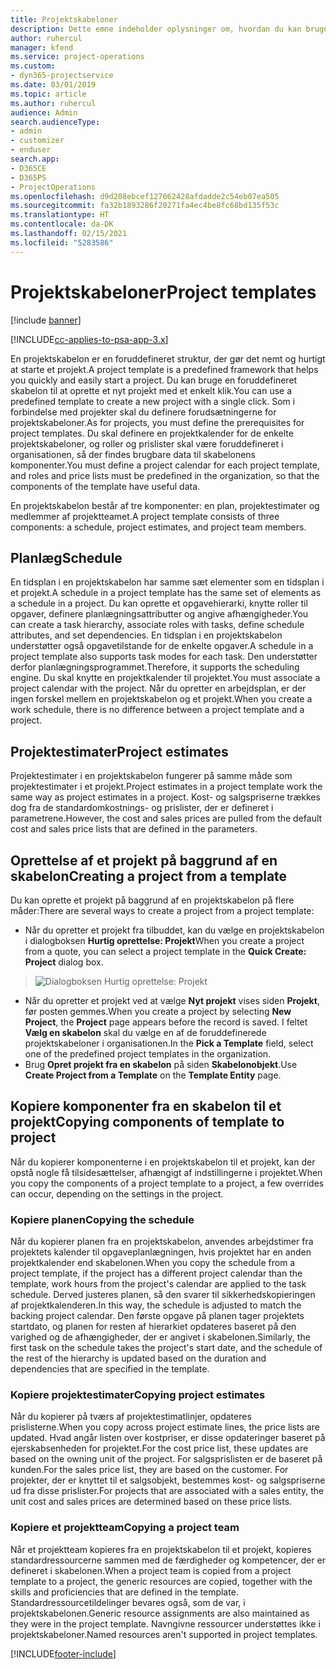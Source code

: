 ```yaml
---
title: Projektskabeloner
description: Dette emne indeholder oplysninger om, hvordan du kan bruge projektskabeloner til hurtig opsætning af projekter.
author: ruhercul
manager: kfend
ms.service: project-operations
ms.custom:
- dyn365-projectservice
ms.date: 03/01/2019
ms.topic: article
ms.author: ruhercul
audience: Admin
search.audienceType:
- admin
- customizer
- enduser
search.app:
- D365CE
- D365PS
- ProjectOperations
ms.openlocfilehash: d9d208ebcef127062428afdadde2c54eb07ea505
ms.sourcegitcommit: fa32b1893286f20271fa4ec4be8fc68bd135f53c
ms.translationtype: HT
ms.contentlocale: da-DK
ms.lasthandoff: 02/15/2021
ms.locfileid: "5283586"
---
```

# <a name="project-templates"></a><span data-ttu-id="a8ab8-103">Projektskabeloner</span><span class="sxs-lookup"><span data-stu-id="a8ab8-103">Project templates</span></span> 

[!include [banner](../includes/psa-now-project-operations.md)]

[!INCLUDE[cc-applies-to-psa-app-3.x](../includes/cc-applies-to-psa-app-3x.md)]

<span data-ttu-id="a8ab8-104">En projektskabelon er en foruddefineret struktur, der gør det nemt og hurtigt at starte et projekt.</span><span class="sxs-lookup"><span data-stu-id="a8ab8-104">A project template is a predefined framework that helps you quickly and easily start a project.</span></span> <span data-ttu-id="a8ab8-105">Du kan bruge en foruddefineret skabelon til at oprette et nyt projekt med et enkelt klik.</span><span class="sxs-lookup"><span data-stu-id="a8ab8-105">You can use a predefined template to create a new project with a single click.</span></span> <span data-ttu-id="a8ab8-106">Som i forbindelse med projekter skal du definere forudsætningerne for projektskabeloner.</span><span class="sxs-lookup"><span data-stu-id="a8ab8-106">As for projects, you must define the prerequisites for project templates.</span></span> <span data-ttu-id="a8ab8-107">Du skal definere en projektkalender for de enkelte projektskabeloner, og roller og prislister skal være foruddefineret i organisationen, så der findes brugbare data til skabelonens komponenter.</span><span class="sxs-lookup"><span data-stu-id="a8ab8-107">You must define a project calendar for each project template, and roles and price lists must be predefined in the organization, so that the components of the template have useful data.</span></span>

<span data-ttu-id="a8ab8-108">En projektskabelon består af tre komponenter: en plan, projektestimater og medlemmer af projektteamet.</span><span class="sxs-lookup"><span data-stu-id="a8ab8-108">A project template consists of three components: a schedule, project estimates, and project team members.</span></span>

## <a name="schedule"></a><span data-ttu-id="a8ab8-109">Planlæg</span><span class="sxs-lookup"><span data-stu-id="a8ab8-109">Schedule</span></span>

<span data-ttu-id="a8ab8-110">En tidsplan i en projektskabelon har samme sæt elementer som en tidsplan i et projekt.</span><span class="sxs-lookup"><span data-stu-id="a8ab8-110">A schedule in a project template has the same set of elements as a schedule in a project.</span></span> <span data-ttu-id="a8ab8-111">Du kan oprette et opgavehierarki, knytte roller til opgaver, definere planlægningsattributter og angive afhængigheder.</span><span class="sxs-lookup"><span data-stu-id="a8ab8-111">You can create a task hierarchy, associate roles with tasks, define schedule attributes, and set dependencies.</span></span> <span data-ttu-id="a8ab8-112">En tidsplan i en projektskabelon understøtter også opgavetilstande for de enkelte opgaver.</span><span class="sxs-lookup"><span data-stu-id="a8ab8-112">A schedule in a project template also supports task modes for each task.</span></span> <span data-ttu-id="a8ab8-113">Den understøtter derfor planlægningsprogrammet.</span><span class="sxs-lookup"><span data-stu-id="a8ab8-113">Therefore, it supports the scheduling engine.</span></span> <span data-ttu-id="a8ab8-114">Du skal knytte en projektkalender til projektet.</span><span class="sxs-lookup"><span data-stu-id="a8ab8-114">You must associate a project calendar with the project.</span></span> <span data-ttu-id="a8ab8-115">Når du opretter en arbejdsplan, er der ingen forskel mellem en projektskabelon og et projekt.</span><span class="sxs-lookup"><span data-stu-id="a8ab8-115">When you create a work schedule, there is no difference between a project template and a project.</span></span>

## <a name="project-estimates"></a><span data-ttu-id="a8ab8-116">Projektestimater</span><span class="sxs-lookup"><span data-stu-id="a8ab8-116">Project estimates</span></span>

<span data-ttu-id="a8ab8-117">Projektestimater i en projektskabelon fungerer på samme måde som projektestimater i et projekt.</span><span class="sxs-lookup"><span data-stu-id="a8ab8-117">Project estimates in a project template work the same way as project estimates in a project.</span></span> <span data-ttu-id="a8ab8-118">Kost- og salgspriserne trækkes dog fra de standardomkostnings- og prislister, der er defineret i parametrene.</span><span class="sxs-lookup"><span data-stu-id="a8ab8-118">However, the cost and sales prices are pulled from the default cost and sales price lists that are defined in the parameters.</span></span>

## <a name="creating-a-project-from-a-template"></a><span data-ttu-id="a8ab8-119">Oprettelse af et projekt på baggrund af en skabelon</span><span class="sxs-lookup"><span data-stu-id="a8ab8-119">Creating a project from a template</span></span>
 
<span data-ttu-id="a8ab8-120">Du kan oprette et projekt på baggrund af en projektskabelon på flere måder:</span><span class="sxs-lookup"><span data-stu-id="a8ab8-120">There are several ways to create a project from a project template:</span></span>

- <span data-ttu-id="a8ab8-121">Når du opretter et projekt fra tilbuddet, kan du vælge en projektskabelon i dialogboksen **Hurtig oprettelse: Projekt**</span><span class="sxs-lookup"><span data-stu-id="a8ab8-121">When you create a project from a quote, you can select a project template in the **Quick Create: Project** dialog box.</span></span>

> ![Dialogboksen Hurtig oprettelse: Projekt](media/project-11.png)

- <span data-ttu-id="a8ab8-123">Når du opretter et projekt ved at vælge **Nyt projekt** vises siden **Projekt**, før posten gemmes.</span><span class="sxs-lookup"><span data-stu-id="a8ab8-123">When you create a project by selecting **New Project**, the **Project** page appears before the record is saved.</span></span> <span data-ttu-id="a8ab8-124">I feltet **Vælg en skabelon** skal du vælge en af de foruddefinerede projektskabeloner i organisationen.</span><span class="sxs-lookup"><span data-stu-id="a8ab8-124">In the **Pick a Template** field, select one of the predefined project templates in the organization.</span></span>
- <span data-ttu-id="a8ab8-125">Brug **Opret projekt fra en skabelon** på siden **Skabelonobjekt**.</span><span class="sxs-lookup"><span data-stu-id="a8ab8-125">Use **Create Project from a Template** on the **Template Entity** page.</span></span>

## <a name="copying-components-of-template-to-project"></a><span data-ttu-id="a8ab8-126">Kopiere komponenter fra en skabelon til et projekt</span><span class="sxs-lookup"><span data-stu-id="a8ab8-126">Copying components of template to project</span></span>

<span data-ttu-id="a8ab8-127">Når du kopierer komponenterne i en projektskabelon til et projekt, kan der opstå nogle få tilsidesættelser, afhængigt af indstillingerne i projektet.</span><span class="sxs-lookup"><span data-stu-id="a8ab8-127">When you copy the components of a project template to a project, a few overrides can occur, depending on the settings in the project.</span></span>

### <a name="copying-the-schedule"></a><span data-ttu-id="a8ab8-128">Kopiere planen</span><span class="sxs-lookup"><span data-stu-id="a8ab8-128">Copying the schedule</span></span>

<span data-ttu-id="a8ab8-129">Når du kopierer planen fra en projektskabelon, anvendes arbejdstimer fra projektets kalender til opgaveplanlægningen, hvis projektet har en anden projektkalender end skabelonen.</span><span class="sxs-lookup"><span data-stu-id="a8ab8-129">When you copy the schedule from a project template, if the project has a different project calendar than the template, work hours from the project's calendar are applied to the task schedule.</span></span> <span data-ttu-id="a8ab8-130">Derved justeres planen, så den svarer til sikkerhedskopieringen af projektkalenderen.</span><span class="sxs-lookup"><span data-stu-id="a8ab8-130">In this way, the schedule is adjusted to match the backing project calendar.</span></span> <span data-ttu-id="a8ab8-131">Den første opgave på planen tager projektets startdato, og planen for resten af hierarkiet opdateres baseret på den varighed og de afhængigheder, der er angivet i skabelonen.</span><span class="sxs-lookup"><span data-stu-id="a8ab8-131">Similarly, the first task on the schedule takes the project's start date, and the schedule of the rest of the hierarchy is updated based on the duration and dependencies that are specified in the template.</span></span> 

### <a name="copying-project-estimates"></a><span data-ttu-id="a8ab8-132">Kopiere projektestimater</span><span class="sxs-lookup"><span data-stu-id="a8ab8-132">Copying project estimates</span></span> 

<span data-ttu-id="a8ab8-133">Når du kopierer på tværs af projektestimatlinjer, opdateres prislisterne.</span><span class="sxs-lookup"><span data-stu-id="a8ab8-133">When you copy across project estimate lines, the price lists are updated.</span></span> <span data-ttu-id="a8ab8-134">Hvad angår listen over kostpriser, er disse opdateringer baseret på ejerskabsenheden for projektet.</span><span class="sxs-lookup"><span data-stu-id="a8ab8-134">For the cost price list, these updates are based on the owning unit of the project.</span></span> <span data-ttu-id="a8ab8-135">For salgsprislisten er de baseret på kunden.</span><span class="sxs-lookup"><span data-stu-id="a8ab8-135">For the sales price list, they are based on the customer.</span></span> <span data-ttu-id="a8ab8-136">For projekter, der er knyttet til et salgsobjekt, bestemmes kost- og salgspriserne ud fra disse prislister.</span><span class="sxs-lookup"><span data-stu-id="a8ab8-136">For projects that are associated with a sales entity, the unit cost and sales prices are determined based on these price lists.</span></span>

### <a name="copying-a-project-team"></a><span data-ttu-id="a8ab8-137">Kopiere et projektteam</span><span class="sxs-lookup"><span data-stu-id="a8ab8-137">Copying a project team</span></span>

<span data-ttu-id="a8ab8-138">Når et projektteam kopieres fra en projektskabelon til et projekt, kopieres standardressourcerne sammen med de færdigheder og kompetencer, der er defineret i skabelonen.</span><span class="sxs-lookup"><span data-stu-id="a8ab8-138">When a project team is copied from a project template to a project, the generic resources are copied, together with the skills and proficiencies that are defined in the template.</span></span> <span data-ttu-id="a8ab8-139">Standardressourcetildelinger bevares også, som de var, i projektskabelonen.</span><span class="sxs-lookup"><span data-stu-id="a8ab8-139">Generic resource assignments are also maintained as they were in the project template.</span></span> <span data-ttu-id="a8ab8-140">Navngivne ressourcer understøttes ikke i projektskabeloner.</span><span class="sxs-lookup"><span data-stu-id="a8ab8-140">Named resources aren't supported in project templates.</span></span>


[!INCLUDE[footer-include](../includes/footer-banner.md)]